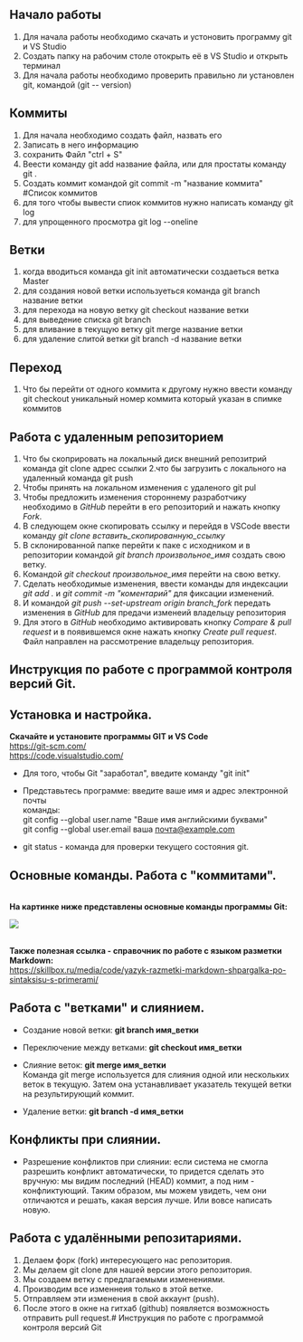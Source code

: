 
## Начало работы
1. Для начала работы необходимо скачать и устоновить программу git и VS Studio
2. Создать папку на рабочим столе отокрыть её в VS Studio и открыть терминал
3. Для начала работы необходимо проверить правильно ли установлен git, командой (git --
version)
## Коммиты
1. Для начала необходимо создать файл, назвать его
2. Записать в него информацию
3. сохранить Файл "ctrl + S"
4. Веести команду git add название файла, или для простаты команду git .
5. Создать коммит командой git commit -m "название коммита"
#Список коммитов
1. для того чтобы вывести спиок коммитов нужно написать команду git log
2. для упрощенного просмотра git log --oneline 
## Ветки
1. когда вводиться команда git init автоматически создаеться ветка Master
2. для создания новой ветки используеться команда git branch название ветки
3. для перехода на новую ветку git checkout название ветки
4. для выведение списка git branch
5. для вливание в текущую ветку git merge название ветки
6. для удаление слитой ветки git branch -d название ветки
## Переход
1. Что бы перейти от одного коммита к другому нужно ввести команду git checkout уникальный номер коммита который указан в спимке коммитов
## Работа с удаленным репозиторием
1. Что бы скоприровать на локальный диск внешний репозитрий команда git clone адрес ссылки
2.что бы загрузить с локального на удаленный команда git push
3. Чтобы принять на локальном изменения с удаленого git pul
4. Чтобы предложить изменения стороннему разработчику 
необходимо в *GitHub* перейти в его репозиторий и 
нажать кнопку *Fork*.
5. В следующем окне скопировать ссылку и перейдя в 
VSCode ввести команду *git clone 
вставить_скопированную_ссылку*
6. В склонированной папке перейти к паке с исходником 
и в репозитории командой *git branch произвольное_имя*
создать свою ветку.
7. Командой *git checkout произвольное_имя* перейти на
свою ветку.
8. Сделать необходимые изменения, ввести команды для 
индексации *git add .* и *git commit -m "коментарий"*
для фиксации изменений.
9. И командой *git push --set-upstream origin 
branch_fork* передать  изменения в *GitHub* для 
предачи изменеий владельцу репозитория
10. Для этого в *GitHub* необходимо активировать 
кнопку *Compare & pull request* и в появившемся окне 
нажать кнопку *Create pull request*. Файл направлен на
рассмотрение владельцу репозитория. 


## Инструкция по работе с программой контроля версий Git.





## Установка и настройка.

__**Скачайте и установите программы GIT и VS Code**__
\
<u><https://git-scm.com/></u>
\
<u><https://code.visualstudio.com/></u>

* Для того, чтобы Git "заработал", введите команду "git init"

* Представьтесь программе: введите ваше имя и адрес электронной почты \
команды: \
git config --global user.name "Ваше имя английскими буквами" \
git config --global user.email ваша <u>почта@example.com</u>

* git status - команда для проверки текущего состояния git.

## Основные команды. Работа с "коммитами".
\
**На картинке ниже представлены основные команды программы Git:**

![](<Основные команды-1.png>)

\
**Также полезная ссылка - справочник по работе с языком разметки Markdown:**\
<u><https://skillbox.ru/media/code/yazyk-razmetki-markdown-shpargalka-po-sintaksisu-s-primerami/></u>

## Работа с "ветками" и слиянием.
* Создание новой ветки: **git branch имя_ветки**
* Переключение между ветками: **git checkout имя_ветки**
* Слияние веток: **git merge имя_ветки**\
Команда git merge используется для слияния одной или нескольких веток в текущую. Затем она устанавливает указатель текущей ветки на результирующий коммит.

* Удаление ветки: **git branch -d имя_ветки**

## Конфликты при слиянии.
* Разрешение конфликтов при слиянии: если система не смогла разрешить конфликт автоматически, то придется сделать это вручную: мы видим последний (HEAD) коммит, а под ним - конфликтующий. Таким образом, мы можем увидеть, чем они отличаются и решать, какая версия лучше. Или вовсе написать новую.

## Работа с удалёнными репозитариями.

1. Делаем форк (fork) интересующего нас репозитория.
2. Мы делаем git clone для нашей версии этого репозитория.
3. Мы создаем ветку с предлагаемыми изменениями.
4. Производим все изменнеия только в этой ветке.
5. Отправляем эти изменения в свой аккаунт (push).
6. После этого в окне на гитхаб (github) появляется возможность отправить pull request.# Инструкция по работе с программой контроля версий Git

